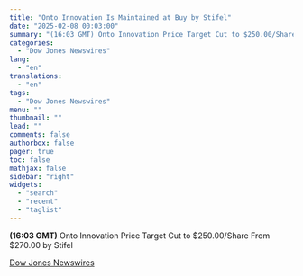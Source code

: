 ```yaml
---
title: "Onto Innovation Is Maintained at Buy by Stifel"
date: "2025-02-08 00:03:00"
summary: "(16:03 GMT) Onto Innovation Price Target Cut to $250.00/Share From $270.00 by Stifel"
categories:
  - "Dow Jones Newswires"
lang:
  - "en"
translations:
  - "en"
tags:
  - "Dow Jones Newswires"
menu: ""
thumbnail: ""
lead: ""
comments: false
authorbox: false
pager: true
toc: false
mathjax: false
sidebar: "right"
widgets:
  - "search"
  - "recent"
  - "taglist"
---
```


**(16:03 GMT)** Onto Innovation Price Target Cut to $250.00/Share From $270.00 by Stifel

[Dow Jones Newswires](https://www.tradingview.com/news/DJN_DN20250207007881:0/)
